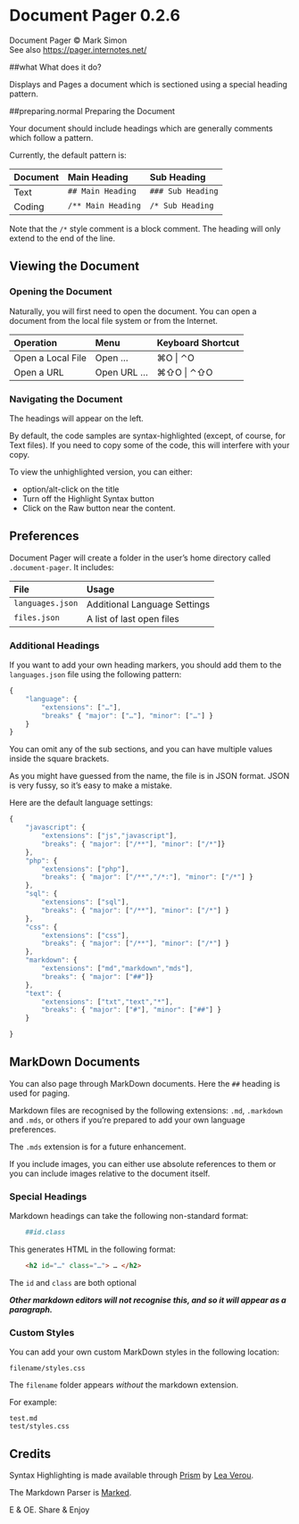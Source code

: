 <style>
	th, td {
		text-align: left;
		vertical-align: top;
	}

	pre {
		tab-size: 4 !important;
	}
</style>
#	Document Pager 0.2.6

Document Pager © Mark Simon  
See also https://pager.internotes.net/

##what	What does it do?

Displays and Pages a document which is sectioned using a special heading pattern.

##preparing.normal	Preparing the Document

Your document should include headings which are generally comments which follow a pattern.

Currently, the default pattern is:

| Document | Main Heading       | Sub Heading       |
|----------|--------------------|-------------------|
| Text     | `## Main Heading`  | `### Sub Heading` |
| Coding   | `/** Main Heading` | `/* Sub Heading`  |

Note that the `/*` style comment is a block comment. The heading will only extend to the end of the line.

##	Viewing the Document

###	Opening the Document

Naturally, you will first need to open the document. You can open a document from the local file system or from the Internet.

| Operation         | Menu       | Keyboard Shortcut |
|-------------------|------------|-------------------|
| Open a Local File | Open …     | ⌘O \| ⌃O          |
| Open a URL        | Open URL … | ⌘⇧O \| ⌃⇧O        |


###	Navigating the Document

The headings will appear on the left.

By default, the code samples are syntax-highlighted (except, of course, for Text files). If you need to copy some of the code, this will interfere with your copy.

To view the unhighlighted version, you can either:

- option/alt-click on the title
- Turn off the Highlight Syntax button
- Click on the Raw button near the content.

##	Preferences

Document Pager will create a folder in the user’s home directory called `.document-pager`. It includes:

| File             | Usage                        |
|------------------|------------------------------|
| `languages.json` | Additional Language Settings |
| `files.json`     | A list of last open files    |

###	Additional Headings

If you want to add your own heading markers, you should add them to the `languages.json` file using the following pattern:

```js
{
	"language": {
		"extensions": ["…"],
		"breaks" { "major": ["…"], "minor": ["…"] }
	}
}
```

You can omit any of the sub sections, and you can have multiple values inside the square brackets.

As you might have guessed from the name, the file is in JSON format. JSON is very fussy, so it’s easy to make a mistake.


Here are the default language settings:

```js
{
	"javascript": {
		"extensions": ["js","javascript"],
		"breaks": { "major": ["/**"], "minor": ["/*"]}
	},
	"php": {
		"extensions": ["php"],
		"breaks": { "major": ["/**","/*:"], "minor": ["/*"] }
	},
	"sql": {
		"extensions": ["sql"],
		"breaks": { "major": ["/**"], "minor": ["/*"] }
	},
	"css": {
		"extensions": ["css"],
		"breaks": { "major": ["/**"], "minor": ["/*"] }
	},
	"markdown": {
		"extensions": ["md","markdown","mds"],
		"breaks": { "major": ["##"]}
	},
	"text": {
		"extensions": ["txt","text","*"],
		"breaks": { "major": ["#"], "minor": ["##"] }
	}

}
```

##	MarkDown Documents

You can also page through MarkDown documents. Here the `##` heading is used for paging.

Markdown files are recognised by the following extensions: `.md`, `.markdown` and `.mds`, or others if you’re prepared to add your own language preferences.

The `.mds` extension is for a future enhancement.

If you include images, you can either use absolute references to them or you can include images relative to the document itself.

###	Special Headings

Markdown headings can take the following non-standard format:

```md
	##id.class
```

This generates HTML in the following format:

```html
	<h2 id="…" class="…"> … </h2>
```

The `id` and `class` are both optional

___Other markdown editors will not recognise this, and so it will appear as a paragraph.___

###	Custom Styles

You can add your own custom MarkDown styles in the following location:

```
filename/styles.css
```

The `filename` folder appears _without_ the markdown extension.

For example:

```
test.md
test/styles.css
```

##	Credits

Syntax Highlighting is made available through [Prism](https://prismjs.com/) by [Lea Verou](https://lea.verou.me/).

The Markdown Parser is [Marked](https://marked.js.org/).

E & OE. Share & Enjoy

